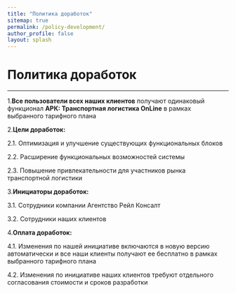 ```yaml
---
title: "Политика доработок"
sitemap: true
permalink: /policy-development/
author_profile: false
layout: splash
---
```

# Политика доработок
---

1.**Все пользователи всех наших клиентов** получают одинаковый функционал **АРК: Транспортная логистика OnLine** в рамках выбранного тарифного плана

2.**Цели доработок:**

  2.1. Оптимизация и улучшение существующих функциональных блоков

  2.2. Расширение функциональных возможностей системы

  2.3. Повышение привлекательности для участников рынка транспортной логистики

3.**Инициаторы доработок:**

  3.1. Сотрудники компании Агентство Рейл Консалт

  3.2. Сотрудники наших клиентов

4.**Оплата доработок:**

  4.1. Изменения по нашей инициативе включаются в новую версию автоматически и все наши клиенты получают ее бесплатно в рамках выбранного тарифного плана

  4.2. Изменения по инициативе наших клиентов требуют отдельного согласования стоимости и сроков разработки
